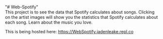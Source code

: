 "# Web-Spotify" 
<br>This project is to see the data that Spotify calculates about songs.
Clicking on the artist images will show you the statistics that Spotify calculates about each song.
Learn about the music you love.

This is being hosted here:
https://WebSpotify.jadenleake.repl.co
